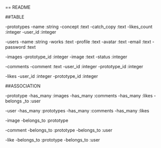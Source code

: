 == README

##TABLE

-prototypes
    -name           :string
    -concept        :text
    -catch_copy     :text
    -likes_count    :integer
    -user_id        :integer

-users
    -name       :string
    -works      :text
    -profile    :text
    -avatar     :text
    -email      :text
    -password   :text

-images
    -prototype_id   :integer
    -image          :text
    -status         :integer

-comments
    -comment        :text
    -user_id        :integer
    -prototype_id   :integer

-likes
    -user_id            :integer
    -prototype_id       :integer


##ASSOCIATION

-prototype
    -has_many      :images
    -has_many      :comments
    -has_many      :likes
    -belongs _to   :user

-user
    -has_many   :prototypes
    -has_many   :comments
    -has_many   :likes

-image
    -belongs_to     :prototype

-comment
    -belongs_to     :prototype
    -belongs_to     :user

-like
    -belongs_to     :prototype
    -belongs_to     :user
